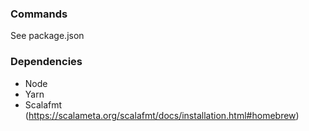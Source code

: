 ### Commands

See package.json

### Dependencies

* Node
* Yarn
* Scalafmt (https://scalameta.org/scalafmt/docs/installation.html#homebrew)
